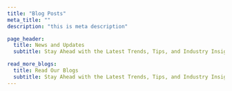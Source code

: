 ```yaml
---
title: "Blog Posts"
meta_title: ""
description: "this is meta description"

page_header:
  title: News and Updates
  subtitle: Stay Ahead with the Latest Trends, Tips, and Industry Insights from Draftify.

read_more_blogs:
  title: Read Our Blogs
  subtitle: Stay Ahead with the Latest Trends, Tips, and Industry Insights from Draftify
---
```

